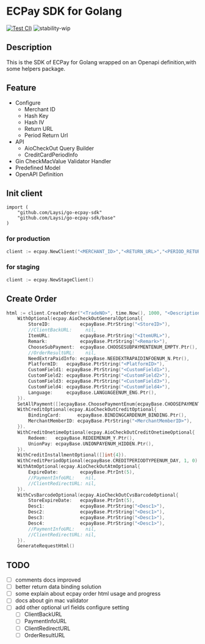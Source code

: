 # ECPay SDK for Golang
[![Test CI](https://github.com/Laysi/go-ecpay-sdk/workflows/Test%20CI/badge.svg?branch=master&event=push))](https://github.com/Laysi/go-ecpay-sdk/actions?query=workflow%3A%22Test+CI%22)
![stability-wip](https://img.shields.io/badge/Stability-work_in_progress-lightgrey.svg)

## Description
This is the SDK of ECPay for Golang wrapped on an Openapi definition,with some helpers package.

## Feature
- Configure
  - Merchant ID
  - Hash Key
  - Hash IV
  - Return URL
  - Period Return Url
- API
  - AioCheckOut Query Builder
  - CreditCardPeriodInfo
- Gin CheckMacValue Validator Handler
- Predefined Model
- OpenAPI Definition

## Init client
```
import (
	"github.com/Laysi/go-ecpay-sdk"
	"github.com/Laysi/go-ecpay-sdk/base"
)
```
### for production
```go
client := ecpay.NewClient("<MERCHANT_ID>","<RETURN_URL>","<PERIOD_RETURN_URL>","<HASH_KEY>","<HASH_IV>")
```
### for staging
```go
client := ecpay.NewStageClient()
```
## Create Order

```go
html := client.CreateOrder("<TradeNO>", time.Now(), 1000, "<Description>", []string{"<ItemName1>","<ItemName2>"}).
    WithOptional(ecpay.AioCheckOutGeneralOptional{
        StoreID:           ecpayBase.PtrString("<StoreID>"),
        //ClientBackURL:     nil,
        ItemURL:           ecpayBase.PtrString("<ItemURL>"),
        Remark:            ecpayBase.PtrString("<Remark>"),
        ChooseSubPayment:  ecpayBase.CHOOSESUBPAYMENTENUM_EMPTY.Ptr(),
        //OrderResultURL:    nil,
        NeedExtraPaidInfo: ecpayBase.NEEDEXTRAPAIDINFOENUM_N.Ptr(),
        PlatformID:   ecpayBase.PtrString("<PlatformID>"),
        CustomField1: ecpayBase.PtrString("<CustomField1>"),
        CustomField2: ecpayBase.PtrString("<CustomField2>"),
        CustomField3: ecpayBase.PtrString("<CustomField3>"),
        CustomField4: ecpayBase.PtrString("<CustomField4>"),
        Language:     ecpayBase.LANGUAGEENUM_ENG.Ptr(),
    }).
    SetAllPayment([]ecpayBase.ChoosePaymentEnum{ecpayBase.CHOOSEPAYMENTENUM_ATM, ecpayBase.CHOOSEPAYMENTENUM_CREDIT}).
    WithCreditOptional(ecpay.AioCheckOutCreditOptional{
        BindingCard:      ecpayBase.BINDINGCARDENUM_BINDING.Ptr(),
        MerchantMemberID: ecpayBase.PtrString("<MerchantMemberID>"),
    }).
    WithCreditOnetimeOptional(ecpay.AioCheckOutCreditOnetimeOptional{
        Redeem:   ecpayBase.REDEEMENUM_Y.Ptr(),
        UnionPay: ecpayBase.UNIONPAYENUM_HIDDEN.Ptr(),
    }).
    WithCreditInstallmentOptional([]int{4}).
    WithCreditPeriodOptional(ecpayBase.CREDITPERIODTYPEENUM_DAY, 1, 0).
    WithAtmOptional(ecpay.AioCheckOutAtmOptional{
        ExpireDate:        ecpayBase.PtrInt(5),
        //PaymentInfoURL:    nil,
        //ClientRedirectURL: nil,
    }).
    WithCvsBarcodeOptional(ecpay.AioCheckOutCvsBarcodeOptional{
        StoreExpireDate:   ecpayBase.PtrInt(5),
        Desc1:             ecpayBase.PtrString("<Desc1>"),
        Desc2:             ecpayBase.PtrString("<Desc1>"),
        Desc3:             ecpayBase.PtrString("<Desc1>"),
        Desc4:             ecpayBase.PtrString("<Desc1>"),
        //PaymentInfoURL:    nil,
        //ClientRedirectURL: nil,
    }).
    GenerateRequestHtml()
```

## TODO
- [ ] comments docs improved
- [ ] better return data binding solution
- [ ] some explain about ecpay order html usage and progress
- [ ] docs about gin mac validator 
- [ ] add other optional url fields configure setting
  - [ ] ClientBackURL
  - [ ] PaymentInfoURL
  - [ ] ClientRedirectURL
  - [ ] OrderResultURL